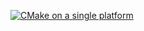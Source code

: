 [![CMake on a single platform](https://github.com/nevemlaci/SDLWrap2/actions/workflows/cmake-single-platform.yml/badge.svg)](https://github.com/nevemlaci/SDLWrap2/actions/workflows/cmake-single-platform.yml)
